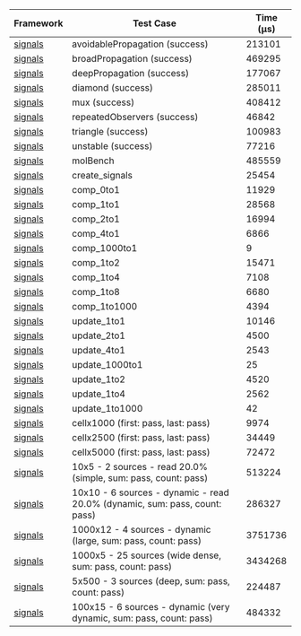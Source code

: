 | Framework | Test Case | Time (μs) |
| --- | --- | --- |
| [signals](https://github.com/rodydavis/signals.dart) | avoidablePropagation (success) | 213101 |
| [signals](https://github.com/rodydavis/signals.dart) | broadPropagation (success) | 469295 |
| [signals](https://github.com/rodydavis/signals.dart) | deepPropagation (success) | 177067 |
| [signals](https://github.com/rodydavis/signals.dart) | diamond (success) | 285011 |
| [signals](https://github.com/rodydavis/signals.dart) | mux (success) | 408412 |
| [signals](https://github.com/rodydavis/signals.dart) | repeatedObservers (success) | 46842 |
| [signals](https://github.com/rodydavis/signals.dart) | triangle (success) | 100983 |
| [signals](https://github.com/rodydavis/signals.dart) | unstable (success) | 77216 |
| [signals](https://github.com/rodydavis/signals.dart) | molBench | 485559 |
| [signals](https://github.com/rodydavis/signals.dart) | create_signals | 25454 |
| [signals](https://github.com/rodydavis/signals.dart) | comp_0to1 | 11929 |
| [signals](https://github.com/rodydavis/signals.dart) | comp_1to1 | 28568 |
| [signals](https://github.com/rodydavis/signals.dart) | comp_2to1 | 16994 |
| [signals](https://github.com/rodydavis/signals.dart) | comp_4to1 | 6866 |
| [signals](https://github.com/rodydavis/signals.dart) | comp_1000to1 | 9 |
| [signals](https://github.com/rodydavis/signals.dart) | comp_1to2 | 15471 |
| [signals](https://github.com/rodydavis/signals.dart) | comp_1to4 | 7108 |
| [signals](https://github.com/rodydavis/signals.dart) | comp_1to8 | 6680 |
| [signals](https://github.com/rodydavis/signals.dart) | comp_1to1000 | 4394 |
| [signals](https://github.com/rodydavis/signals.dart) | update_1to1 | 10146 |
| [signals](https://github.com/rodydavis/signals.dart) | update_2to1 | 4500 |
| [signals](https://github.com/rodydavis/signals.dart) | update_4to1 | 2543 |
| [signals](https://github.com/rodydavis/signals.dart) | update_1000to1 | 25 |
| [signals](https://github.com/rodydavis/signals.dart) | update_1to2 | 4520 |
| [signals](https://github.com/rodydavis/signals.dart) | update_1to4 | 2562 |
| [signals](https://github.com/rodydavis/signals.dart) | update_1to1000 | 42 |
| [signals](https://github.com/rodydavis/signals.dart) | cellx1000 (first: pass, last: pass) | 9974 |
| [signals](https://github.com/rodydavis/signals.dart) | cellx2500 (first: pass, last: pass) | 34449 |
| [signals](https://github.com/rodydavis/signals.dart) | cellx5000 (first: pass, last: pass) | 72472 |
| [signals](https://github.com/rodydavis/signals.dart) | 10x5 - 2 sources - read 20.0% (simple, sum: pass, count: pass) | 513224 |
| [signals](https://github.com/rodydavis/signals.dart) | 10x10 - 6 sources - dynamic - read 20.0% (dynamic, sum: pass, count: pass) | 286327 |
| [signals](https://github.com/rodydavis/signals.dart) | 1000x12 - 4 sources - dynamic (large, sum: pass, count: pass) | 3751736 |
| [signals](https://github.com/rodydavis/signals.dart) | 1000x5 - 25 sources (wide dense, sum: pass, count: pass) | 3434268 |
| [signals](https://github.com/rodydavis/signals.dart) | 5x500 - 3 sources (deep, sum: pass, count: pass) | 224487 |
| [signals](https://github.com/rodydavis/signals.dart) | 100x15 - 6 sources - dynamic (very dynamic, sum: pass, count: pass) | 484332 |

